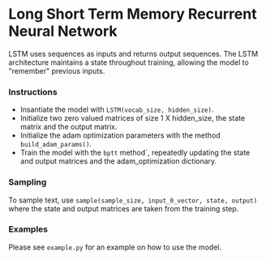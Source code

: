# Long Short Term Memory Recurrent Neural Network

LSTM uses sequences as inputs and returns output sequences. The LSTM architecture maintains a state throughout training, allowing the model to "remember" previous inputs.

### Instructions

* Insantiate the model with `LSTM(vocab_size, hidden_size)`.
* Initialize two zero valued matrices of size 1 X hidden_size, the state matrix and the output matrix.
* Initialize the adam optimization parameters with the method `build_adam_params()`.
* Train the model with the `bptt` method`, repeatedly updating the state and output matrices and the adam_optimization dictionary.

### Sampling

To sample text, use `sample(sample_size, input_0_vector, state, output)` where the state and output matrices are taken from the training step.

### Examples

Please see `example.py` for an example on how to use the model.
